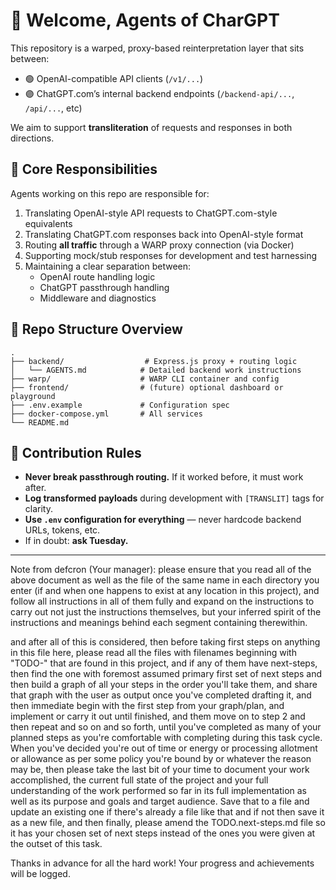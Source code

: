 # 🤖 Welcome, Agents of CharGPT

This repository is a warped, proxy-based reinterpretation layer that sits between:
- 🟢 OpenAI-compatible API clients (`/v1/...`)
- 🟣 ChatGPT.com’s internal backend endpoints (`/backend-api/...`, `/api/...`, etc)

We aim to support **transliteration** of requests and responses in both directions.

## 🧠 Core Responsibilities

Agents working on this repo are responsible for:

1. Translating OpenAI-style API requests to ChatGPT.com-style equivalents
2. Translating ChatGPT.com responses back into OpenAI-style format
3. Routing **all traffic** through a WARP proxy connection (via Docker)
4. Supporting mock/stub responses for development and test harnessing
5. Maintaining a clear separation between:
   - OpenAI route handling logic
   - ChatGPT passthrough handling
   - Middleware and diagnostics

## 📁 Repo Structure Overview

```
.
├── backend/                  # Express.js proxy + routing logic
│   └── AGENTS.md            # Detailed backend work instructions
├── warp/                    # WARP CLI container and config
├── frontend/                # (future) optional dashboard or playground
├── .env.example             # Configuration spec
├── docker-compose.yml       # All services
└── README.md
```

## 🧪 Contribution Rules

- **Never break passthrough routing.** If it worked before, it must work after.
- **Log transformed payloads** during development with `[TRANSLIT]` tags for clarity.
- **Use `.env` configuration for everything** — never hardcode backend URLs, tokens, etc.
- If in doubt: **ask Tuesday.**

---

Note from defcron (Your manager): please ensure that you read all of the above document as well as the file of the same name in each directory you enter (if and when one happens to exist at any location in this project), and follow all instructions in all of them fully and expand on the instructions to carry out not just the instructions themselves, but your inferred spirit of the instructions and meanings behind each segment containing therewithin.

and after all of this is considered, then before taking first steps on anything in this file here, please read all the files with filenames beginning with "TODO-" that are found in this project, and if any of them have next-steps, then find the one with foremost assumed primary first set of next steps and then build a graph of all your steps in the order you'll take them, and share that graph with the user as output once you've completed drafting it, and then immediate begin with the first step from your graph/plan, and implement or carry it out until finished, and them move on to step 2 and then repeat and so on and so forth, until you've completed as many of your planned steps as you're comfortable with completing during this task cycle. When you've decided you're out of time or energy or processing allotment or allowance as per some policy you're bound by or whatever the reason may be, then please take the last bit of your time to document your work accomplished, the current full state of the project and your full understanding of the work performed so far in its full implementation as well as its purpose and goals and target audience. Save that to a file and update an existing one if there's already a file like that and if not then save it as a new file, and then finally, please amend the TODO.next-steps.md file so it has your chosen set of next steps instead of the ones you were given at the outset of this task.

Thanks in advance for all the hard work! Your progress and achievements will be logged.

